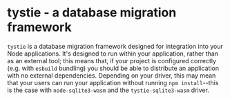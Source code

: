 # tystie - a database migration framework

`tystie` is a database migration framework designed for integration into your
Node applications. It's designed to run within your application, rather than as
an external tool; this means that, if your project is configured correctly (e.g.
with `esbuild` bundling) you should be able to distribute an application with no
external dependencies. Depending on your driver, this may mean that your users
can run your application without running `npm install`--this is the case with
`node-sqlite3-wasm` and the `tystie-sqlite3-wasm` driver.

